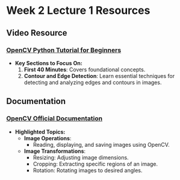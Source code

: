 # Week 2 Lecture 1 Resources

## Video Resource
### [OpenCV Python Tutorial for Beginners](https://youtu.be/oXlwWbU8l2o?si=dwEWgtedF8_vlkE4)
- **Key Sections to Focus On:**
  1. **First 40 Minutes**: Covers foundational concepts.
  2. **Contour and Edge Detection**: Learn essential techniques for detecting and analyzing edges and contours in images.

## Documentation
### [OpenCV Official Documentation](https://docs.opencv.org/4.x/d0/de3/tutorial_py_intro.html)
- **Highlighted Topics:**
  - **Image Operations**:
    - Reading, displaying, and saving images using OpenCV.
  - **Image Transformations**:
    - Resizing: Adjusting image dimensions.
    - Cropping: Extracting specific regions of an image.
    - Rotation: Rotating images to desired angles.
